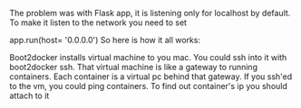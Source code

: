 The problem was with Flask app, it is listening only for localhost by default. To make it listen to the network you need to set

app.run(host= '0.0.0.0')
So here is how it all works:

Boot2docker installs virtual machine to you mac. You could ssh into it with boot2docker ssh.
That virtual machine is like a gateway to running containers. Each container is a virtual pc behind that gateway. If you ssh'ed to the vm, you could ping containers. To find out container's ip you should attach to it